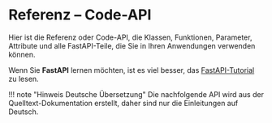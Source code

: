# Referenz – Code-API

Hier ist die Referenz oder Code-API, die Klassen, Funktionen, Parameter, Attribute und alle FastAPI-Teile, die Sie in Ihren Anwendungen verwenden können.

Wenn Sie **FastAPI** lernen möchten, ist es viel besser, das [FastAPI-Tutorial](https://fastapi.tiangolo.com/tutorial/) zu lesen.

!!! note "Hinweis Deutsche Übersetzung"
    Die nachfolgende API wird aus der Quelltext-Dokumentation erstellt, daher sind nur die Einleitungen auf Deutsch.
